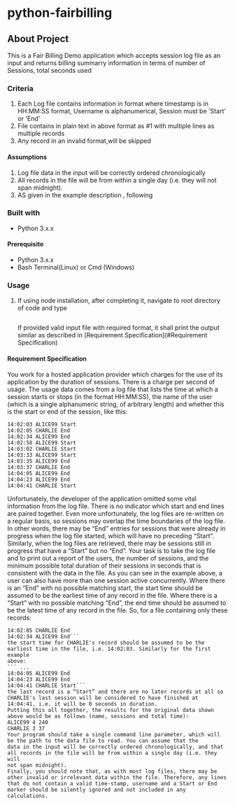 # python-fairbilling

## About Project
This is a Fair Billing Demo application which accepts session log file as an input  and returns billing summarry information in terms of number of Sessions, total seconds used 

### Criteria
    
1. Each Log file contains information in <Timestamp Username Session> format where timestamp is in HH:MM:SS format, Username is alphanumerical, Session must be 'Start' or 'End'
2. File contains in plain text in above format as #1 with multiple lines as multiple records
3. Any record in an invalid format,will be skipped

#### Assumptions
1. Log file data in the input will be correctly ordered chronologically
2. All records in the file will be from within a single day (i.e. they will
not span midnight).
3. AS given in the example description , following 

### Built with
 * Python 3.x.x

#### Prerequisite
 * Python 3.x.x
 * Bash Terminal(Linux) or Cmd (Windows)
 

### Usage 

1. If using node installation, after completing it, navigate to root directory of code and type 

    ```python billing.py <inputfile> 
    ``` 

    If provided valid input file with required format, it shall print the output similar as described in [Requirement Specification](#Requirement Specification)


#### Requirement Specification 

You work for a hosted application provider which charges for the use of its application by the duration of sessions. There is a charge
per second of usage. The usage data comes from a log file that lists the time at which a session starts or stops (in the format
HH:MM:SS), the name of the user (which is a single alphanumeric string, of arbitrary length) and whether this is the start or end of
the session, like this:
  
  ```
  14:02:03 ALICE99 Start 
  14:02:05 CHARLIE End 
  14:02:34 ALICE99 End 
  14:02:58 ALICE99 Start 
  14:03:02 CHARLIE Start 
  14:03:33 ALICE99 Start 
  14:03:35 ALICE99 End 
  14:03:37 CHARLIE End 
  14:04:05 ALICE99 End 
  14:04:23 ALICE99 End 
  14:04:41 CHARLIE Start

```

Unfortunately, the developer of the application omitted some vital information from the log file. There is no indicator which start and
end lines are paired together. Even more unfortunately, the log files are re-written on a regular basis, so sessions may overlap the time
boundaries of the log file. In other words, there may be “End” entries for sessions that were already in progress when the log file
started, which will have no preceding “Start”. Similarly, when the log files are retrieved, there may be sessions still in progress that
have a “Start” but no “End”.
Your task is to take the log file and to print out a report of the users, the number of sessions, and the minimum possible total
duration of their sessions in seconds that is consistent with the data in the file. As you can see in the example above, a user can also
have more than one session active concurrently. Where there is an “End” with no possible matching start, the start time should be
assumed to be the earliest time of any record in the file. Where there is a “Start” with no possible matching “End”, the end time
should be assumed to be the latest time of any record in the file. So, for a file containing only these records:
  ```14:02:03 ALICE99 Start 
  14:02:05 CHARLIE End 
  14:02:34 ALICE99 End```
the start time for CHARLIE's record should be assumed to be the earliest time in the file, i.e. 14:02:03. Similarly for the first example
above:
 ``` ... 
  14:04:05 ALICE99 End 
  14:04:23 ALICE99 End 
  14:04:41 CHARLIE Start```
the last record is a “Start” and there are no later records at all so CHARLIE's last session will be considered to have finished at
14:04:41, i.e. it will be 0 seconds in duration.
Putting this all together, the results for the original data shown above would be as follows (name, sessions and total time):
ALICE99 4 240 
CHARLIE 3 37
Your program should take a single command line parameter, which will be the path to the data file to read. You can assume that the
data in the input will be correctly ordered chronologically, and that all records in the file will be from within a single day (i.e. they will
not span midnight).
Finally, you should note that, as with most log files, there may be other invalid or irrelevant data within the file. Therefore, any lines
that do not contain a valid time-stamp, username and a Start or End marker should be silently ignored and not included in any
calculations.